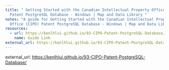 ```yaml
---
title: " Getting Started with the Canadian Intellectual Property Office (CIPO)
  Patent PostgreSQL Database - Windows | Map and Data Library "
notes: "A guide for Getting Started with the Canadian Intellectual Property
  Office (CIPO) Patent PostgreSQL Database - Windows | Map and Data Library "
resources:
  - url: https://kenlhlui.github.io/93-CIPO-Patent-PostgreSQL-Database/
    name: Guide Link
external_url: https://kenlhlui.github.io/93-CIPO-Patent-PostgreSQL-Database/
---
```

external_url: https://kenlhlui.github.io/93-CIPO-Patent-PostgreSQL-Database/
